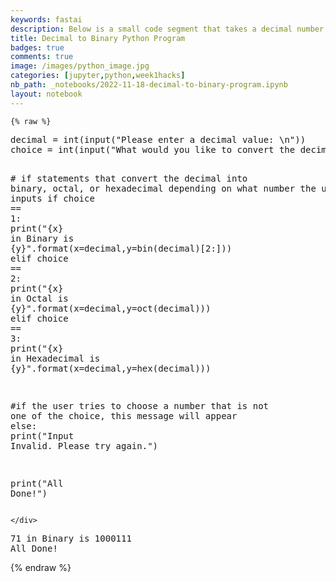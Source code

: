 ```yaml
---
keywords: fastai
description: Below is a small code segment that takes a decimal number inputted by the user and converts it into binary.
title: Decimal to Binary Python Program
badges: true
comments: true
image: /images/python_image.jpg
categories: [jupyter,python,week1hacks]
nb_path: _notebooks/2022-11-18-decimal-to-binary-program.ipynb
layout: notebook
---
```


<!--
#################################################
### THIS FILE WAS AUTOGENERATED! DO NOT EDIT! ###
#################################################
# file to edit: _notebooks/2022-11-18-decimal-to-binary-program.ipynb
-->

<div class="container" id="notebook-container">
        
    {% raw %}
    
<div class="cell border-box-sizing code_cell rendered">
<div class="input">

<div class="inner_cell">
    <div class="input_area">
<div class=" highlight hl-ipython3"><pre><span></span><span class="n">decimal</span> <span class="o">=</span> <span class="nb">int</span><span class="p">(</span><span class="nb">input</span><span class="p">(</span><span class="s2">&quot;Please enter a decimal value: </span><span class="se">\n</span><span class="s2">&quot;</span><span class="p">))</span>
<span class="n">choice</span> <span class="o">=</span> <span class="nb">int</span><span class="p">(</span><span class="nb">input</span><span class="p">(</span><span class="s2">&quot;What would you like to convert the decimal to? [1] Binary [2] Octal [3] Hexadecimal: </span><span class="se">\n</span><span class="s2">&quot;</span><span class="p">))</span>

<span class="c1"># if statements that convert the decimal into binary, octal, or hexadecimal depending on what number the user inputs</span>
<span class="k">if</span> <span class="n">choice</span> <span class="o">==</span> <span class="mi">1</span><span class="p">:</span>
    <span class="nb">print</span><span class="p">(</span><span class="s2">&quot;</span><span class="si">{x}</span><span class="s2"> in Binary is </span><span class="si">{y}</span><span class="s2">&quot;</span><span class="o">.</span><span class="n">format</span><span class="p">(</span><span class="n">x</span><span class="o">=</span><span class="n">decimal</span><span class="p">,</span><span class="n">y</span><span class="o">=</span><span class="nb">bin</span><span class="p">(</span><span class="n">decimal</span><span class="p">)[</span><span class="mi">2</span><span class="p">:]))</span>
<span class="k">elif</span> <span class="n">choice</span> <span class="o">==</span> <span class="mi">2</span><span class="p">:</span>
    <span class="nb">print</span><span class="p">(</span><span class="s2">&quot;</span><span class="si">{x}</span><span class="s2"> in Octal is </span><span class="si">{y}</span><span class="s2">&quot;</span><span class="o">.</span><span class="n">format</span><span class="p">(</span><span class="n">x</span><span class="o">=</span><span class="n">decimal</span><span class="p">,</span><span class="n">y</span><span class="o">=</span><span class="nb">oct</span><span class="p">(</span><span class="n">decimal</span><span class="p">)))</span>
<span class="k">elif</span> <span class="n">choice</span> <span class="o">==</span> <span class="mi">3</span><span class="p">:</span>
    <span class="nb">print</span><span class="p">(</span><span class="s2">&quot;</span><span class="si">{x}</span><span class="s2"> in Hexadecimal is </span><span class="si">{y}</span><span class="s2">&quot;</span><span class="o">.</span><span class="n">format</span><span class="p">(</span><span class="n">x</span><span class="o">=</span><span class="n">decimal</span><span class="p">,</span><span class="n">y</span><span class="o">=</span><span class="nb">hex</span><span class="p">(</span><span class="n">decimal</span><span class="p">)))</span>

<span class="c1">#if the user tries to choose a number that is not one of the choice, this message will appear</span>
<span class="k">else</span><span class="p">:</span>
    <span class="nb">print</span><span class="p">(</span><span class="s2">&quot;Input Invalid. Please try again.&quot;</span><span class="p">)</span>

<span class="nb">print</span><span class="p">(</span><span class="s2">&quot;All Done!&quot;</span><span class="p">)</span>
</pre></div>

    </div>
</div>
</div>

<div class="output_wrapper">
<div class="output">

<div class="output_area">

<div class="output_subarea output_stream output_stdout output_text">
<pre>71 in Binary is 1000111
All Done!
</pre>
</div>
</div>

</div>
</div>

</div>
    {% endraw %}

</div>
 

